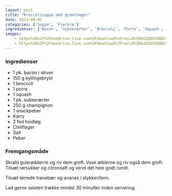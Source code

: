 ```yaml
---
layout: post
title: "Broccolisuppe med grøntsager"
date: 2013-09-01
categories: ['Suppe', 'Fjerkræ']
ingredienser: ['Bacon', 'Sukkerærter', 'Broccoli', 'Porre', 'Squash', 'Champignon', 'Peberfrugt', 'Chili', 'Kylling', 'Karry', 'Til fryseren']
images:
    - https%3A%2F%2Fonedrive.live.com%2Fdownload%3Fresid%3D642D8920DB2784EE!126048
    - https%3A%2F%2Fonedrive.live.com%2Fdownload%3Fresid%3D642D8920DB2784EE!126049
---
```


### Ingredienser
-   1 pk. bacon i skiver
-   150 g kyllingebryst
-   1 broccoli
-   1 porre
-   1 squash
-   1 pk. sukkerærter
-   250 g champignon 
-   1 snackpeber
-   Karry
-   2 fed hvidløg
-   Chiliflager
-   Salt
-   Peber


### Fremgangsmåde
Skrald gulerødderne og riv dem groft. Vask æblerne og riv også dem groft. Tilsæt rørsukker og citronsaft og vend det hele godt rundt.

Tilsæt tørrede tranebær og ananas i stykker/tern.

Lad gerne salaten trække mindst 30 minutter inden servering.
